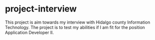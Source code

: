 # project-interview
This project is aim towards my interview with Hidalgo county Information Technology. The project is to test my abilities if I am fit for the position Application Developer II. 
